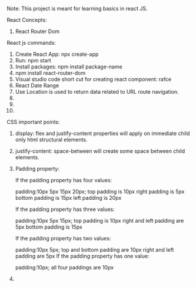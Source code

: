Note: This project is meant for learning basics in react JS. 

React Concepts:
1. React Router Dom

React js commands:

1.   Create React App: npx create-app
2.   Run: npm start
3.   Install packages: npm install package-name
4.   npm install react-router-dom
5.   Visual studio code short cut for creating react component: rafce
6.   React Date Range
7.   Use Location is used to return data related to URL route navigation.
8. 
9. 
10. 


CSS important points:

1. display: flex and justify-content properties will apply on 
    immediate child only html structural elements.
2. justify-content: space-between will create some space between child elements.
3. Padding property:

    If the padding property has four values:

    padding:10px 5px 15px 20px;
        top padding is 10px
        right padding is 5px
        bottom padding is 15px
        left padding is 20px

    If the padding property has three values:

    padding:10px 5px 15px;
        top padding is 10px
        right and left padding are 5px
        bottom padding is 15px

    If the padding property has two values:

    padding:10px 5px;
        top and bottom padding are 10px
        right and left padding are 5px
        If the padding property has one value:

    padding:10px;
        all four paddings are 10px

4.    